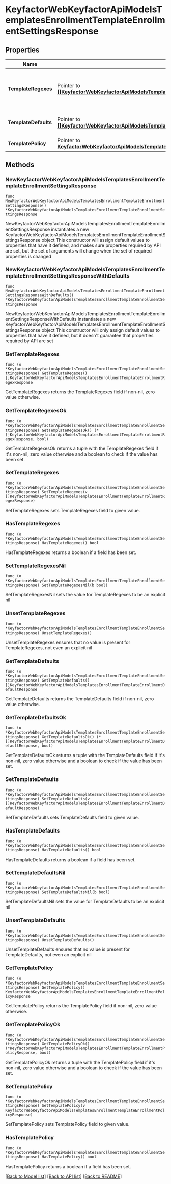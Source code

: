 # KeyfactorWebKeyfactorApiModelsTemplatesEnrollmentTemplateEnrollmentSettingsResponse

## Properties

Name | Type | Description | Notes
------------ | ------------- | ------------- | -------------
**TemplateRegexes** | Pointer to [**[]KeyfactorWebKeyfactorApiModelsTemplatesEnrollmentTemplateEnrollmentRegexResponse**](KeyfactorWebKeyfactorApiModelsTemplatesEnrollmentTemplateEnrollmentRegexResponse.md) | The regular expressions to use for validation during enrollment. | [optional] 
**TemplateDefaults** | Pointer to [**[]KeyfactorWebKeyfactorApiModelsTemplatesEnrollmentTemplateEnrollmentDefaultResponse**](KeyfactorWebKeyfactorApiModelsTemplatesEnrollmentTemplateEnrollmentDefaultResponse.md) | The default values to use during enrollment. | [optional] 
**TemplatePolicy** | Pointer to [**KeyfactorWebKeyfactorApiModelsTemplatesEnrollmentTemplateEnrollmentPolicyResponse**](KeyfactorWebKeyfactorApiModelsTemplatesEnrollmentTemplateEnrollmentPolicyResponse.md) |  | [optional] 

## Methods

### NewKeyfactorWebKeyfactorApiModelsTemplatesEnrollmentTemplateEnrollmentSettingsResponse

`func NewKeyfactorWebKeyfactorApiModelsTemplatesEnrollmentTemplateEnrollmentSettingsResponse() *KeyfactorWebKeyfactorApiModelsTemplatesEnrollmentTemplateEnrollmentSettingsResponse`

NewKeyfactorWebKeyfactorApiModelsTemplatesEnrollmentTemplateEnrollmentSettingsResponse instantiates a new KeyfactorWebKeyfactorApiModelsTemplatesEnrollmentTemplateEnrollmentSettingsResponse object
This constructor will assign default values to properties that have it defined,
and makes sure properties required by API are set, but the set of arguments
will change when the set of required properties is changed

### NewKeyfactorWebKeyfactorApiModelsTemplatesEnrollmentTemplateEnrollmentSettingsResponseWithDefaults

`func NewKeyfactorWebKeyfactorApiModelsTemplatesEnrollmentTemplateEnrollmentSettingsResponseWithDefaults() *KeyfactorWebKeyfactorApiModelsTemplatesEnrollmentTemplateEnrollmentSettingsResponse`

NewKeyfactorWebKeyfactorApiModelsTemplatesEnrollmentTemplateEnrollmentSettingsResponseWithDefaults instantiates a new KeyfactorWebKeyfactorApiModelsTemplatesEnrollmentTemplateEnrollmentSettingsResponse object
This constructor will only assign default values to properties that have it defined,
but it doesn't guarantee that properties required by API are set

### GetTemplateRegexes

`func (o *KeyfactorWebKeyfactorApiModelsTemplatesEnrollmentTemplateEnrollmentSettingsResponse) GetTemplateRegexes() []KeyfactorWebKeyfactorApiModelsTemplatesEnrollmentTemplateEnrollmentRegexResponse`

GetTemplateRegexes returns the TemplateRegexes field if non-nil, zero value otherwise.

### GetTemplateRegexesOk

`func (o *KeyfactorWebKeyfactorApiModelsTemplatesEnrollmentTemplateEnrollmentSettingsResponse) GetTemplateRegexesOk() (*[]KeyfactorWebKeyfactorApiModelsTemplatesEnrollmentTemplateEnrollmentRegexResponse, bool)`

GetTemplateRegexesOk returns a tuple with the TemplateRegexes field if it's non-nil, zero value otherwise
and a boolean to check if the value has been set.

### SetTemplateRegexes

`func (o *KeyfactorWebKeyfactorApiModelsTemplatesEnrollmentTemplateEnrollmentSettingsResponse) SetTemplateRegexes(v []KeyfactorWebKeyfactorApiModelsTemplatesEnrollmentTemplateEnrollmentRegexResponse)`

SetTemplateRegexes sets TemplateRegexes field to given value.

### HasTemplateRegexes

`func (o *KeyfactorWebKeyfactorApiModelsTemplatesEnrollmentTemplateEnrollmentSettingsResponse) HasTemplateRegexes() bool`

HasTemplateRegexes returns a boolean if a field has been set.

### SetTemplateRegexesNil

`func (o *KeyfactorWebKeyfactorApiModelsTemplatesEnrollmentTemplateEnrollmentSettingsResponse) SetTemplateRegexesNil(b bool)`

 SetTemplateRegexesNil sets the value for TemplateRegexes to be an explicit nil

### UnsetTemplateRegexes
`func (o *KeyfactorWebKeyfactorApiModelsTemplatesEnrollmentTemplateEnrollmentSettingsResponse) UnsetTemplateRegexes()`

UnsetTemplateRegexes ensures that no value is present for TemplateRegexes, not even an explicit nil
### GetTemplateDefaults

`func (o *KeyfactorWebKeyfactorApiModelsTemplatesEnrollmentTemplateEnrollmentSettingsResponse) GetTemplateDefaults() []KeyfactorWebKeyfactorApiModelsTemplatesEnrollmentTemplateEnrollmentDefaultResponse`

GetTemplateDefaults returns the TemplateDefaults field if non-nil, zero value otherwise.

### GetTemplateDefaultsOk

`func (o *KeyfactorWebKeyfactorApiModelsTemplatesEnrollmentTemplateEnrollmentSettingsResponse) GetTemplateDefaultsOk() (*[]KeyfactorWebKeyfactorApiModelsTemplatesEnrollmentTemplateEnrollmentDefaultResponse, bool)`

GetTemplateDefaultsOk returns a tuple with the TemplateDefaults field if it's non-nil, zero value otherwise
and a boolean to check if the value has been set.

### SetTemplateDefaults

`func (o *KeyfactorWebKeyfactorApiModelsTemplatesEnrollmentTemplateEnrollmentSettingsResponse) SetTemplateDefaults(v []KeyfactorWebKeyfactorApiModelsTemplatesEnrollmentTemplateEnrollmentDefaultResponse)`

SetTemplateDefaults sets TemplateDefaults field to given value.

### HasTemplateDefaults

`func (o *KeyfactorWebKeyfactorApiModelsTemplatesEnrollmentTemplateEnrollmentSettingsResponse) HasTemplateDefaults() bool`

HasTemplateDefaults returns a boolean if a field has been set.

### SetTemplateDefaultsNil

`func (o *KeyfactorWebKeyfactorApiModelsTemplatesEnrollmentTemplateEnrollmentSettingsResponse) SetTemplateDefaultsNil(b bool)`

 SetTemplateDefaultsNil sets the value for TemplateDefaults to be an explicit nil

### UnsetTemplateDefaults
`func (o *KeyfactorWebKeyfactorApiModelsTemplatesEnrollmentTemplateEnrollmentSettingsResponse) UnsetTemplateDefaults()`

UnsetTemplateDefaults ensures that no value is present for TemplateDefaults, not even an explicit nil
### GetTemplatePolicy

`func (o *KeyfactorWebKeyfactorApiModelsTemplatesEnrollmentTemplateEnrollmentSettingsResponse) GetTemplatePolicy() KeyfactorWebKeyfactorApiModelsTemplatesEnrollmentTemplateEnrollmentPolicyResponse`

GetTemplatePolicy returns the TemplatePolicy field if non-nil, zero value otherwise.

### GetTemplatePolicyOk

`func (o *KeyfactorWebKeyfactorApiModelsTemplatesEnrollmentTemplateEnrollmentSettingsResponse) GetTemplatePolicyOk() (*KeyfactorWebKeyfactorApiModelsTemplatesEnrollmentTemplateEnrollmentPolicyResponse, bool)`

GetTemplatePolicyOk returns a tuple with the TemplatePolicy field if it's non-nil, zero value otherwise
and a boolean to check if the value has been set.

### SetTemplatePolicy

`func (o *KeyfactorWebKeyfactorApiModelsTemplatesEnrollmentTemplateEnrollmentSettingsResponse) SetTemplatePolicy(v KeyfactorWebKeyfactorApiModelsTemplatesEnrollmentTemplateEnrollmentPolicyResponse)`

SetTemplatePolicy sets TemplatePolicy field to given value.

### HasTemplatePolicy

`func (o *KeyfactorWebKeyfactorApiModelsTemplatesEnrollmentTemplateEnrollmentSettingsResponse) HasTemplatePolicy() bool`

HasTemplatePolicy returns a boolean if a field has been set.


[[Back to Model list]](../README.md#documentation-for-models) [[Back to API list]](../README.md#documentation-for-api-endpoints) [[Back to README]](../README.md)


